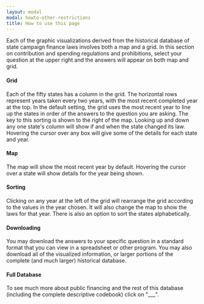 ```yaml
---
layout: modal
modal: howto-other-restrictions
title: How to use this page
---
```


<div class="tour-guidance-container"></div>

Each of the graphic visualizations derived from the historical database of state campaign finance laws involves both a map and a grid. In this section on contribution and spending regulations and prohibitions, select your question at the upper right and the answers will appear on both map and grid.


#### Grid

Each of the fifty states has a column in the grid. The horizontal rows represent years taken every two years, with the most recent completed year at the top. In the default setting, the grid uses the most recent year to line up the states in order of the answers to the question you are asking. The key to this sorting is shown to the right of the map. Looking up and down any one state's column will show if and when the state changed its law. Hovering the cursor over any box will give some of the details for each state and year.


#### Map

The map will show the most recent year by default. Hovering the cursor over a state will show details for the year being shown.


#### Sorting

Clicking on any year at the left of the grid will rearrange the grid according to the values in the year chosen. It will also change the map to show the laws for that year. There is also an option to sort the states alphabetically.


#### Downloading

You may download the answers to your specific question in a standard format that you can view in a spreadsheet or other program. You may also download all of the visualized information, or larger portions of the complete (and much larger) historical database.


#### Full Database

To see much more about public financing and the rest of this database (including the complete descriptive codebook) click on "___".

